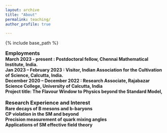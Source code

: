 ```yaml
---
layout: archive
title: "About"
permalink: teaching/
author_profile: true

---
```


<style type='text/css'>
h2, h3, h4, h5, h6 {margin: 0;}
.br {display: block; margin-bottom: 0em; margin: 0;} 
</style>

{% include base_path %}

### Employments
#### March 2023 - present : Postdoctoral fellow, Chennai Mathematical Institute, India.
#### Jan 2023 – February 2023 : Visitor, Indian Association for the Cultivation of Science, Calcutta, India.
#### December 2020 – December 2022 : Research Associate, Rajabazar Science College, University of Calcutta, India
#### Project title: The Flavour Window to Physics beyond the Standard Model,

<br/>

### Research Experience and Interest
#### Rare decays of B mesons and b-baryons
#### CP violation in the SM and beyond
#### Precision measurement of quark mixing angles
#### Applications of SM effective field theory
<br/>
